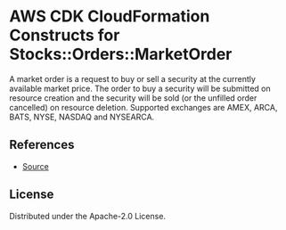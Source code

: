 # AWS CDK CloudFormation Constructs for Stocks::Orders::MarketOrder

A market order is a request to buy or sell a security at the currently available market price. The order to buy a security will be submitted on resource creation and the security will be sold (or the unfilled order cancelled) on resource deletion. Supported exchanges are AMEX, ARCA, BATS, NYSE, NASDAQ and NYSEARCA.

## References

* [Source](https://github.com/iann0036/cfn-types/tree/master/stocks-orders-marketorder)

## License

Distributed under the Apache-2.0 License.

